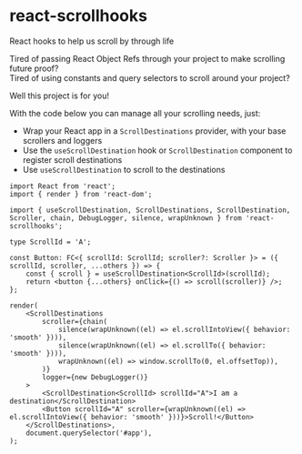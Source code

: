 # react-scrollhooks
React hooks to help us scroll by through life<br />

Tired of passing React Object Refs through your project to make scrolling future proof?<br />
Tired of using constants and query selectors to scroll around your project?<br />

Well this project is for you!<br />

With the code below you can manage all your scrolling needs, just:
- Wrap your React app in a `ScrollDestinations` provider, with your base scrollers and loggers
- Use the `useScrollDestination` hook or `ScrollDestination` component to register scroll destinations
- Use `useScrollDestination` to scroll to the destinations

```tsx
import React from 'react';
import { render } from 'react-dom';

import { useScrollDestination, ScrollDestinations, ScrollDestination, Scroller, chain, DebugLogger, silence, wrapUnknown } from 'react-scrollhooks';

type ScrollId = 'A';

const Button: FC<{ scrollId: ScrollId; scroller?: Scroller }> = ({ scrollId, scroller, ...others }) => {
    const { scroll } = useScrollDestination<ScrollId>(scrollId);
    return <button {...others} onClick={() => scroll(scroller)} />;
};

render(
    <ScrollDestinations
        scroller={chain(
            silence(wrapUnknown((el) => el.scrollIntoView({ behavior: 'smooth' }))),
            silence(wrapUnknown((el) => el.scrollTo({ behavior: 'smooth' }))),
            wrapUnknown((el) => window.scrollTo(0, el.offsetTop)),
        )}
        logger={new DebugLogger()}
    >
        <ScrollDestination<ScrollId> scrollId="A">I am a destination</ScrollDestination>
        <Button scrollId="A" scroller={wrapUnknown((el) => el.scrollIntoView({ behavior: 'smooth' }))}>Scroll!</Button>
    </ScrollDestinations>,
    document.querySelector('#app'),
);
```
